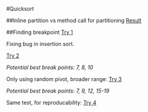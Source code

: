 #Quicksort


##Inline partition vs method call for partitioning
[Result](https://microbenchmarks.appspot.com/runs/86723237-c8d9-465b-868d-a9ef899294f9#r:scenario.benchmarkSpec.parameters.distribution,scenario.benchmarkSpec.methodName&c:scenario.benchmarkSpec.parameters.length)

##Finding breakpoint
[Try 1](https://microbenchmarks.appspot.com/runs/5990487e-a406-41b2-8b43-f79b5438e400)

Fixing bug in insertion sort.

[Try 2](https://microbenchmarks.appspot.com/runs/d5918c16-5e1d-452c-9bb1-8fd6e3919ff8#r:scenario.benchmarkSpec.parameters.minRange&c:scenario.benchmarkSpec.parameters.algorithm)

_Potential best break points: 7, 8, 10_

Only using random pivot, broader range:
[Try 3](https://microbenchmarks.appspot.com/runs/2b2e1fde-902f-4d8f-aaed-e7551f58f67a)

_Potential best break points: 7, 9, 12, 15-19_

Same test, for reproducability:
[Try 4](https://microbenchmarks.appspot.com/runs/9a28fffd-14a2-4267-b104-cfed38089682#r:scenario.benchmarkSpec.parameters.minRange)